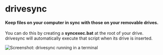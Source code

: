 # drivesync
#### Keep files on your computer in sync with those on your removable drives.
You can do this by creating a **syncexec.bat** at the root of your drive. drivesync will automatically execute that script when its drive is inserted.

![Screenshot: drivesync running in a terminal](https://drive.google.com/uc?id=1DN9sHZEpYQcXTiActqQkoMPgWzkhq4xf)
